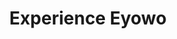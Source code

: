 ---
layout: page
title: Experience Eyowo
description: Get the first cash credit sent directly to your phone number.
permalink: /experience/
background: light
has_small_banner: true
bg_image1: '/uploads/pages/exp-1.jpg'
bg_image2: '/uploads/pages/exp-2.jpg'
bg_image3: '/uploads/pages/exp-3.jpg'
bg_image4: '/uploads/pages/exp-4.jpg'
has_form: true
small_right: true
small_right_video: '/uploads/videos/phone-transfer-eyowo.mp4'
small_right_title: "&#42;4255&#35;"
small_right_description: |-
    Dial <span class="co-primary">&#42;4255&#42;100&#35;</span> on your mobile device and follow the prompts.
small_left: true
small_left_video: '/uploads/videos/eyowo-mobile.gif'
small_left_title: "Mobile Apps"
small_left_description: |-
small_left_apps:
- link: 'https://itunes.apple.com/ng/app/eyowo/id1353757720?mt=8'
  image: '/uploads/icons/apple-dark.svg'
- link: 'https://play.google.com/store/apps/details?id=com.eyowo.android'
  image: '/uploads/icons/google-dark.svg'
center_content: true
center_content_title: On The Web
center_content_video: /uploads/videos/eyowo-gif-web-revised.mp4
---